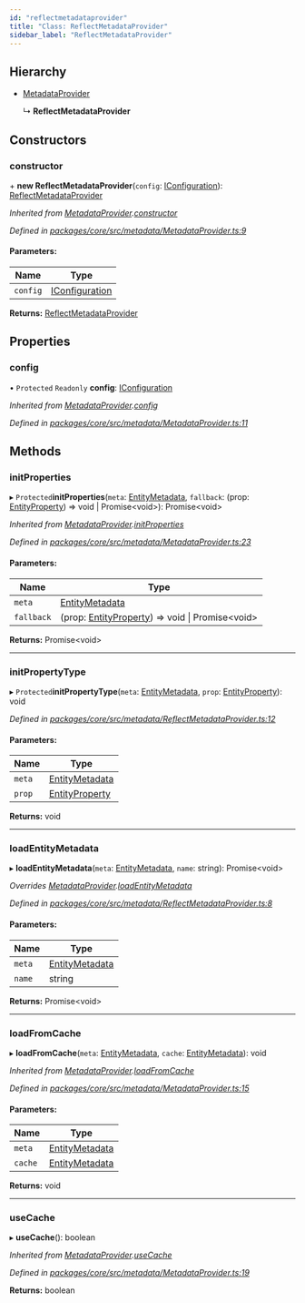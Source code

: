 ```yaml
---
id: "reflectmetadataprovider"
title: "Class: ReflectMetadataProvider"
sidebar_label: "ReflectMetadataProvider"
---
```


## Hierarchy

* [MetadataProvider](metadataprovider.md)

  ↳ **ReflectMetadataProvider**

## Constructors

### constructor

\+ **new ReflectMetadataProvider**(`config`: [IConfiguration](../interfaces/iconfiguration.md)): [ReflectMetadataProvider](reflectmetadataprovider.md)

*Inherited from [MetadataProvider](metadataprovider.md).[constructor](metadataprovider.md#constructor)*

*Defined in [packages/core/src/metadata/MetadataProvider.ts:9](https://github.com/mikro-orm/mikro-orm/blob/18b580bb42/packages/core/src/metadata/MetadataProvider.ts#L9)*

#### Parameters:

Name | Type |
------ | ------ |
`config` | [IConfiguration](../interfaces/iconfiguration.md) |

**Returns:** [ReflectMetadataProvider](reflectmetadataprovider.md)

## Properties

### config

• `Protected` `Readonly` **config**: [IConfiguration](../interfaces/iconfiguration.md)

*Inherited from [MetadataProvider](metadataprovider.md).[config](metadataprovider.md#config)*

*Defined in [packages/core/src/metadata/MetadataProvider.ts:11](https://github.com/mikro-orm/mikro-orm/blob/18b580bb42/packages/core/src/metadata/MetadataProvider.ts#L11)*

## Methods

### initProperties

▸ `Protected`**initProperties**(`meta`: [EntityMetadata](entitymetadata.md), `fallback`: (prop: [EntityProperty](../interfaces/entityproperty.md)) => void \| Promise&#60;void>): Promise&#60;void>

*Inherited from [MetadataProvider](metadataprovider.md).[initProperties](metadataprovider.md#initproperties)*

*Defined in [packages/core/src/metadata/MetadataProvider.ts:23](https://github.com/mikro-orm/mikro-orm/blob/18b580bb42/packages/core/src/metadata/MetadataProvider.ts#L23)*

#### Parameters:

Name | Type |
------ | ------ |
`meta` | [EntityMetadata](entitymetadata.md) |
`fallback` | (prop: [EntityProperty](../interfaces/entityproperty.md)) => void \| Promise&#60;void> |

**Returns:** Promise&#60;void>

___

### initPropertyType

▸ `Protected`**initPropertyType**(`meta`: [EntityMetadata](entitymetadata.md), `prop`: [EntityProperty](../interfaces/entityproperty.md)): void

*Defined in [packages/core/src/metadata/ReflectMetadataProvider.ts:12](https://github.com/mikro-orm/mikro-orm/blob/18b580bb42/packages/core/src/metadata/ReflectMetadataProvider.ts#L12)*

#### Parameters:

Name | Type |
------ | ------ |
`meta` | [EntityMetadata](entitymetadata.md) |
`prop` | [EntityProperty](../interfaces/entityproperty.md) |

**Returns:** void

___

### loadEntityMetadata

▸ **loadEntityMetadata**(`meta`: [EntityMetadata](entitymetadata.md), `name`: string): Promise&#60;void>

*Overrides [MetadataProvider](metadataprovider.md).[loadEntityMetadata](metadataprovider.md#loadentitymetadata)*

*Defined in [packages/core/src/metadata/ReflectMetadataProvider.ts:8](https://github.com/mikro-orm/mikro-orm/blob/18b580bb42/packages/core/src/metadata/ReflectMetadataProvider.ts#L8)*

#### Parameters:

Name | Type |
------ | ------ |
`meta` | [EntityMetadata](entitymetadata.md) |
`name` | string |

**Returns:** Promise&#60;void>

___

### loadFromCache

▸ **loadFromCache**(`meta`: [EntityMetadata](entitymetadata.md), `cache`: [EntityMetadata](entitymetadata.md)): void

*Inherited from [MetadataProvider](metadataprovider.md).[loadFromCache](metadataprovider.md#loadfromcache)*

*Defined in [packages/core/src/metadata/MetadataProvider.ts:15](https://github.com/mikro-orm/mikro-orm/blob/18b580bb42/packages/core/src/metadata/MetadataProvider.ts#L15)*

#### Parameters:

Name | Type |
------ | ------ |
`meta` | [EntityMetadata](entitymetadata.md) |
`cache` | [EntityMetadata](entitymetadata.md) |

**Returns:** void

___

### useCache

▸ **useCache**(): boolean

*Inherited from [MetadataProvider](metadataprovider.md).[useCache](metadataprovider.md#usecache)*

*Defined in [packages/core/src/metadata/MetadataProvider.ts:19](https://github.com/mikro-orm/mikro-orm/blob/18b580bb42/packages/core/src/metadata/MetadataProvider.ts#L19)*

**Returns:** boolean
